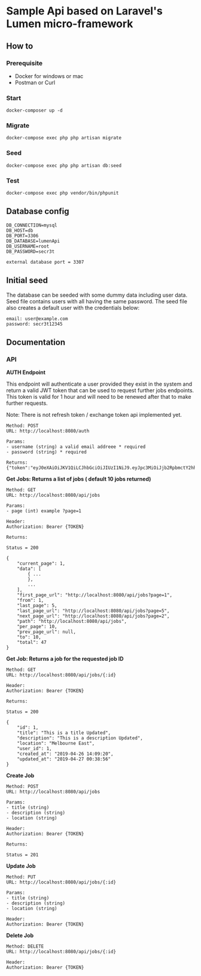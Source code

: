 # Sample Api based on Laravel's Lumen micro-framework

## How to

### Prerequisite
  - Docker for windows or mac
  - Postman or Curl

### Start

```
docker-composer up -d
```

### Migrate

```
docker-compose exec php php artisan migrate
```

### Seed

```
docker-compose exec php php artisan db:seed
```

### Test

```
docker-compose exec php vendor/bin/phpunit
```

## Database config

```
DB_CONNECTION=mysql
DB_HOST=db
DB_PORT=3306
DB_DATABASE=lumenApi
DB_USERNAME=root
DB_PASSWORD=secr3t

external database port = 3307
```

## Initial seed

The database can be seeded with some dummy data including user data. Seed file contains users with all having the same password. The seed file also creates a default user with the credentials below:

```
email: user@example.com
password: secr3t12345
```

## Documentation

### API

**AUTH Endpoint**

This endpoint will authenticate a user provided they exist in the system and return a valid JWT token that can be used to request further jobs endpoints. This token is valid for 1 hour and will need to be renewed after that to make further requests.

Note: There is not refresh token / exchange token api implemented yet.

```
Method: POST
URL: http://localhost:8080/auth

Params:
- username (string) a valid email addreee * required
- password (string) * required

Returns:
{"token":"eyJ0eXAiOiJKV1QiLCJhbGciOiJIUzI1NiJ9.eyJpc3MiOiJjb2RpbmctY2hhbGxlbmdlIiwic3ViIjoxLCJpYXQiOjE1NTYyODgwNjcsImV4cCI6MTU1NjI5MTY2N30.ra37lytHSIh65jhFYlcWyrr2QJzBbmQoPGQbB7z0brI"}
```

**Get Jobs: Returns a list of jobs ( default 10 jobs returned)**

```
Method: GET
URL: http://localhost:8080/api/jobs

Params:
- page (int) example ?page=1

Header:
Authorization: Bearer {TOKEN}

Returns:

Status = 200

{
    "current_page": 1,
    "data": [
        { ...
        },
        ...
    ],
    "first_page_url": "http://localhost:8080/api/jobs?page=1",
    "from": 1,
    "last_page": 5,
    "last_page_url": "http://localhost:8080/api/jobs?page=5",
    "next_page_url": "http://localhost:8080/api/jobs?page=2",
    "path": "http://localhost:8080/api/jobs",
    "per_page": 10,
    "prev_page_url": null,
    "to": 10,
    "total": 47
}
```

**Get Job: Returns a job for the requested job ID**

```
Method: GET
URL: http://localhost:8080/api/jobs/{:id}

Header:
Authorization: Bearer {TOKEN}

Returns:

Status = 200

{
    "id": 1,
    "title": "This is a title Updated",
    "description": "This is a description Updated",
    "location": "Melbourne East",
    "user_id": 1,
    "created_at": "2019-04-26 14:09:20",
    "updated_at": "2019-04-27 00:38:56"
}

```

**Create Job**

```
Method: POST
URL: http://localhost:8080/api/jobs

Params:
- title (string) 
- description (string)
- location (string)

Header:
Authorization: Bearer {TOKEN}

Returns:

Status = 201

```

**Update Job**

```
Method: PUT
URL: http://localhost:8080/api/jobs/{:id}

Params:
- title (string) 
- description (string)
- location (string)

Header:
Authorization: Bearer {TOKEN}

```

**Delete Job**

```
Method: DELETE
URL: http://localhost:8080/api/jobs/{:id}

Header:
Authorization: Bearer {TOKEN}
```

